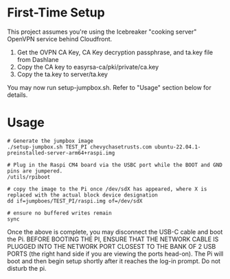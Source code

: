 First-Time Setup
================
This project assumes you're using the Icebreaker "cooking server" OpenVPN service behind Cloudfront.

1. Get the OVPN CA Key, CA Key decryption passphrase, and ta.key file from Dashlane
2. Copy the CA key to easyrsa-ca/pki/private/ca.key
3. Copy the ta.key to server/ta.key

You may now run setup-jumpbox.sh.  Refer to "Usage" section below for details.



Usage
======
```
# Generate the jumpbox image
./setup-jumpbox.sh TEST_PI chevychasetrusts.com ubuntu-22.04.1-preinstalled-server-arm64+raspi.img

# Plug in the Raspi CM4 board via the USBC port while the BOOT and GND pins are jumpered.
/utils/rpiboot

# copy the image to the Pi once /dev/sdX has appeared, where X is replaced with the actual block device designation
dd if=jumpboes/TEST_PI/raspi.img of=/dev/sdX

# ensure no buffered writes remain
sync
```

Once the above is complete, you may disconnect the USB-C cable and boot the Pi.  BEFORE BOOTING THE PI, ENSURE THAT THE NETWORK CABLE IS PLUGGED INTO THE NETWORK PORT CLOSEST TO THE BANK OF 2 USB PORTS (the right hand side if you are viewing the ports head-on).  The Pi will boot and then begin setup shortly after it reaches the log-in prompt.  Do not disturb the pi.
